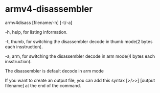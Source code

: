 # armv4-disassembler

armv4disass [filename/-h] [-t/-a]

-h, help, for listing information.

-t, thumb, for switching the disassembler decode in thumb mode(2 bytes each insstruction).

-a, arm, for switching the disassembler decode in  arm mode(4 bytes each insstruction).

The disassembler is default decode in arm mode

If you want to create an output file, you can add this syntax [>/>>] [output filename] at the end of the command.
